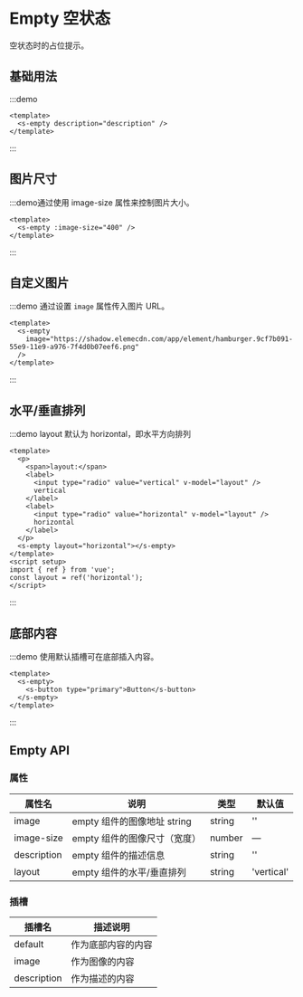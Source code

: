 # Empty 空状态

空状态时的占位提示。

## 基础用法

:::demo

```vue
<template>
  <s-empty description="description" />
</template>
```

:::

## 图片尺寸​

:::demo通过使用 image-size 属性来控制图片大小。

```vue
<template>
  <s-empty :image-size="400" />
</template>
```

:::

## 自定义图片

:::demo 通过设置 `image` 属性传入图片 URL。

```vue
<template>
  <s-empty
    image="https://shadow.elemecdn.com/app/element/hamburger.9cf7b091-55e9-11e9-a976-7f4d0b07eef6.png"
  />
</template>
```

:::

## 水平/垂直排列

:::demo layout 默认为 horizontal，即水平方向排列

```vue
<template>
  <p>
    <span>layout:</span>
    <label>
      <input type="radio" value="vertical" v-model="layout" />
      vertical
    </label>
    <label>
      <input type="radio" value="horizontal" v-model="layout" />
      horizontal
    </label>
  </p>
  <s-empty layout="horizontal"></s-empty>
</template>
<script setup>
import { ref } from 'vue';
const layout = ref('horizontal');
</script>
```

:::

## 底部内容

:::demo 使用默认插槽可在底部插入内容。

```vue
<template>
  <s-empty>
    <s-button type="primary">Button</s-button>
  </s-empty>
</template>
```

:::

## Empty API

### 属性

| 属性名      | 说明                         | 类型   | 默认值     |
| ----------- | ---------------------------- | ------ | ---------- |
| image       | empty 组件的图像地址 string  | string | ''         |
| image-size  | empty 组件的图像尺寸（宽度） | number | —          |
| description | empty 组件的描述信息         | string | ''         |
| layout      | empty 组件的水平/垂直排列    | string | 'vertical' |

### 插槽

| 插槽名      | 描述说明           |
| ----------- | ------------------ |
| default     | 作为底部内容的内容 |
| image       | 作为图像的内容     |
| description | 作为描述的内容     |
